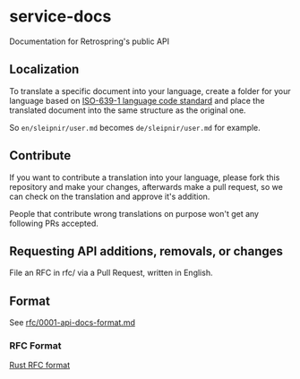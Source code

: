 # service-docs

Documentation for Retrospring's public API

## Localization

To translate a specific document into your language, create a folder for your language based on [ISO-639-1 language code standard](https://en.wikipedia.org/wiki/List_of_ISO_639-1_codes) and place the translated document into the same structure as the original one.

So `en/sleipnir/user.md` becomes `de/sleipnir/user.md` for example.

## Contribute

If you want to contribute a translation into your language, please fork this repository and make your changes, afterwards make a pull request, so we can check on the translation and approve it's addition.

People that contribute wrong translations on purpose won't get any following PRs accepted.

## Requesting API additions, removals, or changes

File an RFC in rfc/ via a Pull Request, written in English.

## Format

See [rfc/0001-api-docs-format.md](rfc/0001-api-docs-format.md)

### RFC Format

[Rust RFC format](https://github.com/rust-lang/rfcs/blob/master/0000-template.md)
